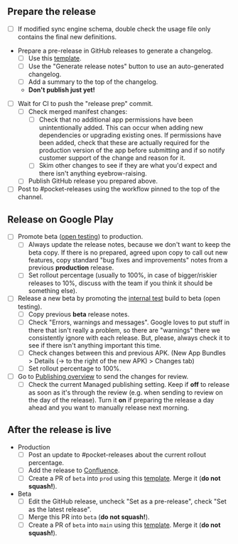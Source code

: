 ## Prepare the release
* [ ] If modified sync engine schema, double check the usage file only contains the final new definitions.
* Prepare a pre-release in GitHub releases to generate a changelog.
  * [ ] Use this [template](https://github.com/Pocket/pocket-android/releases/new?tag={release-version}&target=release-{release-version}&prerelease=1).
  * [ ] Use the "Generate release notes" button to use an auto-generated changelog.
  * [ ] Add a summary to the top of the changelog.
  * **Don't publish just yet!**
* [ ] Wait for CI to push the "release prep" commit.
  * [ ] Check merged manifest changes:
    * [ ] Check that no additional app permissions have been unintentionally added. This can occur when adding new dependencies or upgrading existing ones. If permissions have been added, check that these are actually required for the production version of the app before submitting and if so notify customer support of the change and reason for it.
    * [ ] Skim other changes to see if they are what you'd expect and there isn't anything eyebrow-raising.
  * [ ] Publish GitHub release you prepared above.
* [ ] Post to #pocket-releases using the workflow pinned to the top of the channel.

## Release on Google Play
* [ ] Promote beta ([open testing](https://play.google.com/console/u/0/developers/7083182635971239206/app/4974611608118969152/tracks/open-testing)) to production.
  * [ ] Always update the release notes, because we don't want to keep the beta copy. If there is no prepared, agreed upon copy to call out new features, copy standard "bug fixes and improvements" notes from a previous **production** release.
  * [ ] Set rollout percentage (usually to 100%, in case of bigger/riskier releases to 10%, discuss with the team if you think it should be something else).
* [ ] Release a new beta by promoting the [internal test](https://play.google.com/console/u/0/developers/7083182635971239206/app/4974611608118969152/tracks/internal-testing) build to beta (open testing).
  * [ ] Copy previous **beta** release notes.
  * [ ] Check "Errors, warnings and messages". Google loves to put stuff in there that isn't really a problem, so there are "warnings" there we consistently ignore with each release. But, please, always check it to see if there isn't anything important this time.
  * [ ] Check changes between this and previous APK. (New App Bundles > Details (→ to the right of the new APK) > Changes tab)
  * [ ] Set rollout percentage to 100%.
* [ ] Go to [Publishing overview](https://play.google.com/console/u/0/developers/7083182635971239206/app/4974611608118969152/publishing) to send the changes for review.
  * [ ] Check the current Managed publishing setting. Keep if **off** to release as soon as it's through the review (e.g. when sending to review on the day of the release). Turn it **on** if preparing the release a day ahead and you want to manually release next morning.

## After the release is live
* Production
  * [ ] Post an update to #pocket-releases about the current rollout percentage.
  * [ ] Add the release to [Confluence](https://mozilla-hub.atlassian.net/wiki/spaces/PE/pages/665878545/Changelog+Releases+Pocket).
  * [ ] Create a PR of `beta` into `prod` using this [template](https://github.com/Pocket/pocket-android/compare/prod...beta?quick_pull=1&title=X.Y.Z+Production&body=Update+`prod`+to+match+the+newly+promoted+build.&labels=ignore-for-release). Merge it (**do not squash!**).
* Beta
  * [ ] Edit the GitHub release, uncheck "Set as a pre-release", check "Set as the latest release".
  * [ ] Merge this PR into `beta` (**do not squash!**).
  * [ ] Create a PR of `beta` into `main` using this [template](https://github.com/Pocket/pocket-android/compare/main...beta?quick_pull=1&title=Released+{release-version}&body=Merge+latest+release+branch+back+to+main.&labels=ignore-for-release). Merge it (**do not squash!**).
